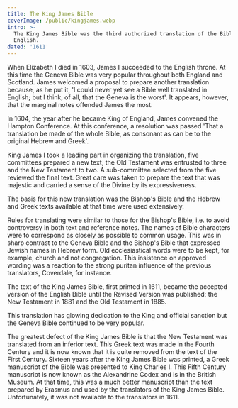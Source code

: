 ```yaml
---
title: The King James Bible
coverImage: /public/kingjames.webp
intro: >-
  The King James Bible was the third authorized translation of the Bible into
  English.
dated: '1611'
---
```


When Elizabeth I died in 1603, James I succeeded to the English throne. At this time the Geneva Bible was very popular throughout both England and Scotland. James welcomed a proposal to prepare another translation because, as he put it, 'I could never yet see a Bible well translated in English; but I think, of all, that the Geneva is the worst'. It appears, however, that the marginal notes offended James the most.

In 1604, the year after he became King of England, James convened the Hampton Conference. At this conference, a resolution was passed 'That a translation be made of the whole Bible, as consonant as can be to the original Hebrew and Greek'.

King James I took a leading part in organizing the translation, five committees prepared a new text, the Old Testament was entrusted to three and the New Testament to two. A sub-committee selected from the five reviewed the final text. Great care was taken to prepare the text that was majestic and carried a sense of the Divine by its expressiveness.

The basis for this new translation was the Bishop's Bible and the Hebrew and Greek texts available at that time were used extensively.

Rules for translating were similar to those for the Bishop's Bible, i.e. to avoid controversy in both text and reference notes. The names of Bible characters were to correspond as closely as possible to common usage. This was in sharp contrast to the Geneva Bible and the Bishop's Bible that expressed Jewish names in Hebrew form. Old ecclesiastical words were to be kept, for example, church and not congregation. This insistence on approved wording was a reaction to the strong puritan influence of the previous translators, Coverdale, for instance.

The text of the King James Bible, first printed in 1611, became the accepted version of the English Bible until the Revised Version was published; the New Testament in 1881 and the Old Testament in 1885.

This translation has glowing dedication to the King and official sanction but the Geneva Bible continued to be very popular.

The greatest defect of the King James Bible is that the New Testament was translated from an inferior text. This Greek text was made in the Fourth Century and it is now known that it is quite removed from the text of the First Century. Sixteen years after the King James Bible was printed, a Greek manuscript of the Bible was presented to King Charles I. This Fifth Century manuscript is now known as the Alexandrine Codex and is in the British Museum. At that time, this was a much better manuscript than the text prepared by Erasmus and used by the translators of the King James Bible. Unfortunately, it was not available to the translators in 1611.

